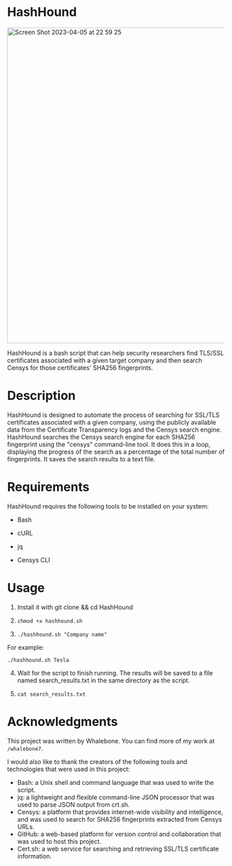 # HashHound 
<img width="729" alt="Screen Shot 2023-04-05 at 22 59 25" src="https://user-images.githubusercontent.com/125891350/230230897-ae99e489-1ab8-48ec-8416-104fed5a151b.png">

HashHound is a bash script that can help security researchers find TLS/SSL certificates associated with a given target company and then search Censys for those certificates' SHA256 fingerprints.

# Description
HashHound is designed to automate the process of searching for SSL/TLS certificates associated with a given company, using the publicly available data from the Certificate Transparency logs and the Censys search engine.
HashHound searches the Censys search engine for each SHA256 fingerprint using the "censys" command-line tool. It does this in a loop, displaying the progress of the search as a percentage of the total number of fingerprints. It saves the search results to a text file.

# Requirements

HashHound requires the following tools to be installed on your system:

- Bash

- cURL

- jq

- Censys CLI

# Usage 
1. Install it with git clone && cd HashHound

2. `chmod +x hashhound.sh`

3. `./hashhound.sh "Company name"`

For example: 

`./hashhound.sh Tesla`

4. Wait for the script to finish running. The results will be saved to a file named search_results.txt in the same directory as the script.

5. `cat search_results.txt` 

# Acknowledgments 

This project was written by Whalebone. You can find more of my work at `/whalebone7`.

I would also like to thank the creators of the following tools and technologies that were used in this project:

- Bash: a Unix shell and command language that was used to write the script.
- jq: a lightweight and flexible command-line JSON processor that was used to parse JSON output from crt.sh.
- Censys: a platform that provides internet-wide visibility and intelligence, and was used to search for SHA256 fingerprints extracted from Censys URLs.
- GitHub: a web-based platform for version control and collaboration that was used to host this project.
- Cert.sh: a web service for searching and retrieving SSL/TLS certificate information.


